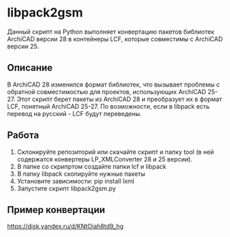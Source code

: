 # libpack2gsm
Данный скрипт на Python выполняет конвертацию пакетов библиотек ArchiCAD версии 28 в контейнеры LCF, которые совместимы с ArchiCAD версии 25.

## Описание

В ArchiCAD 28 изменился формат библиотек, что вызывает проблемы с обратной совместимостью для проектов, использующих ArchiCAD 25-27. Этот скрипт берет пакеты из ArchiCAD 28 и преобразует их в формат LCF, понятный ArchiCAD 25-27. По возможности, если в libpack есть перевод на русский - LCF будут переведены.

## Работа

1. Склонируйте репозиторий или скачайте скрипт и папку tool (в ней содержатся конвертеры LP_XMLConverter 28 и 25 версии).
2. В папке со скрипртом создайте папки lcf и libpack
3. В папку libpack скопируйте нужные пакеты
4. Установите зависимости: pip install lxml
5. Запустите скрипт libpack2gsm.py

## Пример конвертации
https://disk.yandex.ru/d/KNtOiah8td9_hg

